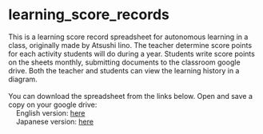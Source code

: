 # learning_score_records<BR>
This is a learning score record spreadsheet for autonomous learning in a class, originally made by Atsushi Iino. The teacher determine score points for each activity students will do during a year. Students write score points on the sheets monthly, submitting documents to the classroom google drive. Both the teacher and students can view the learning history in a diagram.<BR>
<BR>
You can download the spreadsheet from the links below. Open and save a copy on your google drive:<BR>
&nbsp;&nbsp;&nbsp;&nbsp;English version: <a href="https://docs.google.com/spreadsheets/d/16hLQmXEAEcdG2GOt2mo261Hpb85gV-xhGiO0sGkmue0">here</a><BR>
&nbsp;&nbsp;&nbsp;&nbsp;Japanese version: <a href="https://docs.google.com/spreadsheets/d/1YaTYJLhb2AD5tVltsfaWXbA5anwEORnpmCrSffXqtIA">here</a><BR>
<BR>

